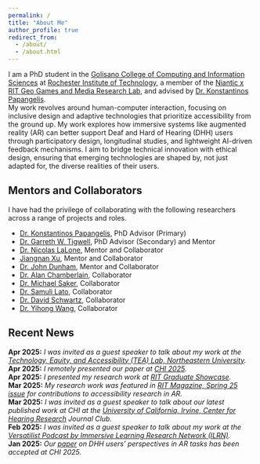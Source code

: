 ```yaml
---
permalink: /
title: "About Me"
author_profile: true
redirect_from: 
  - /about/
  - /about.html
---
```


I am a PhD student in the [Golisano College of Computing and Information Sciences](https://www.rit.edu/computing/) at [Rochester Institute of Technology](https://www.rit.edu/), a member of the [Niantic x RIT Geo Games and Media Research Lab](https://www.rit.edu/nianticgeogameslab/), and advised by [Dr. Konstantinos Papangelis](https://www.rit.edu/directory/kxpigm-konstantinos-papangelis).   
My work revolves around human-computer interaction, focusing on inclusive design and adaptive technologies that prioritize accessibility from the ground up. My work explores how immersive systems like augmented reality (AR) can better support Deaf and Hard of Hearing (DHH) users through participatory design, longitudinal studies, and lightweight AI-driven feedback mechanisms. I aim to bridge technical innovation with ethical design, ensuring that emerging technologies are shaped by, not just adapted for, the diverse realities of their users.  


Mentors and Collaborators
---
I have had the privilege of collaborating with the following researchers across a range of projects and roles.  
* [Dr. Konstantinos Papangelis](https://www.rit.edu/directory/kxpigm-konstantinos-papangelis), PhD Advisor (Primary)  
* [Dr. Garreth W. Tigwell](https://www.garrethtigwell.com/), PhD Advisor (Secondary) and Mentor  
* [Dr. Nicolas LaLone](https://nicklalone.com/), Mentor and Collaborator  
* [Jiangnan Xu](https://www.jiangnanxu.net/), Mentor and Collaborator  
* [Dr. John Dunham](https://cryptopediacast.com/grav/john), Mentor and Collaborator  
* [Dr. Alan Chamberlain](http://www.alanchamberlain.com/), Collaborator  
* [Dr. Michael Saker](https://www.citystgeorges.ac.uk/about/people/academics/michael-saker), Collaborator  
* [Dr. Samuli Lato](https://www.utu.fi/en/people/samuli-laato), Collaborator  
* [Dr. David Schwartz](https://www.rit.edu/directory/disvks-david-schwartz), Collaborator  
* [Dr. Yihong Wang](https://scholar.xjtlu.edu.cn/en/persons/YihongWang), Collaborator  




Recent News
---
**Apr 2025:** _I was invited as a guest speaker to talk about my work at the [Technology, Equity, and Accessibility (TEA) Lab, Northeastern University](https://tealab.sites.northeastern.edu/research/)._  
**Apr 2025:** _I remotely presented our paper at [CHI 2025](https://chi2025.acm.org/)._  
**Apr 2025:** _I presented my research work at [RIT Graduate Showcase](https://www.rit.edu/graduateschool/about-graduate-showcase)._    
**Mar 2025:** _My research work was featured in [RIT Magazine, Spring 25 issue](https://www.rit.edu/news/immersive-technologies-virtually-endless-possibilities) for contributions to accessibility research in AR._    
**Mar 2025:** _I was invited as a guest speaker to talk about our latest published work at CHI at the [University of California, Irvine, Center for Hearing Research](https://hearing.uci.edu/) Journal Club._    
**Feb 2025:** _I was invited as a guest speaker to talk about my work at the [Versatilist Podcast by Immersive Learning Research Network (ILRN)](https://www.podomatic.com/podcasts/versatilist/episodes/2025-03-23T07_00_00-07_00)._    
**Jan 2025:** _Our [paper](https://dl.acm.org/doi/10.1145/3706598.3713678) on DHH users' perspectives in AR tasks has been accepted at CHI 2025._  
